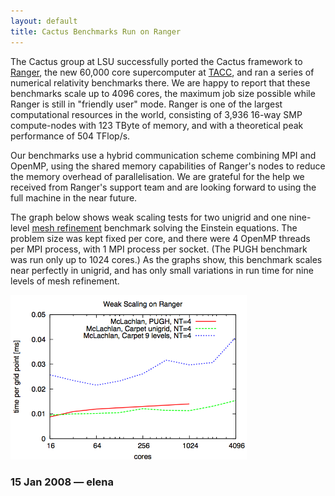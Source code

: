 ```yaml
---
layout: default
title: Cactus Benchmarks Run on Ranger
---
```

The Cactus group at LSU successfully ported the Cactus framework to
[Ranger](http://www.tacc.utexas.edu/services/userguides/ranger), the new
60,000 core supercomputer at [TACC](http://www.tacc.utexas.edu), and ran
a series of numerical relativity benchmarks there. We are happy to
report that these benchmarks scale up to 4096 cores, the maximum job
size possible while Ranger is still in "friendly user" mode. Ranger is
one of the largest computational resources in the world, consisting of
3,936 16-way SMP compute-nodes with 123 TByte of memory, and with a
theoretical peak performance of 504 TFlop/s.

Our benchmarks use a hybrid communication scheme combining MPI and
OpenMP, using the shared memory capabilities of Ranger's nodes to reduce
the memory overhead of parallelisation. We are grateful for the help we
received from Ranger's support team and are looking forward to using the
full machine in the near future.

The graph below shows weak scaling tests for two unigrid and one
nine-level [mesh refinement](https://bitbucket.org/eschnett/carpet.git)
benchmark solving the Einstein equations. The problem size was kept fixed per
core, and there were 4 OpenMP threads per MPI process, with 1 MPI
process per socket. (The PUGH benchmark was run only up to 1024 cores.)
As the graphs show, this benchmark scales near perfectly in unigrid, and
has only small variations in run time for nine levels of mesh
refinement.

[<img src="Ranger.png" style="width:75.0%" />](Ranger.png)

### 15 Jan 2008 — elena
